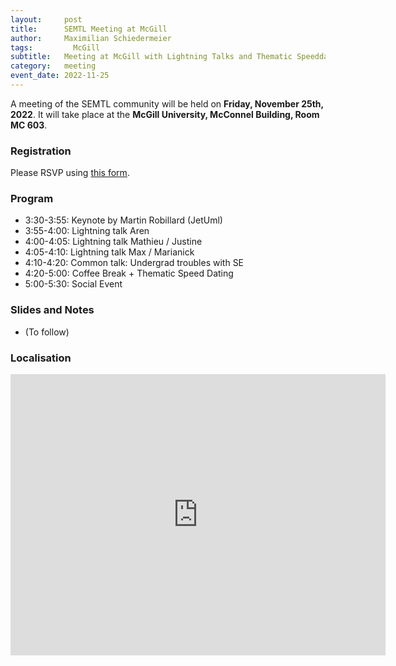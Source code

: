 ```yaml
---
layout:     post
title:      SEMTL Meeting at McGill
author:     Maximilian Schiedermeier
tags: 		  McGill
subtitle:  	Meeting at McGill with Lightning Talks and Thematic Speeddating (25/11/22)
category:   meeting
event_date: 2022-11-25
---
```


A meeting of the SEMTL community will be held on **Friday, November 25th, 2022**. It will take place at the **McGill University, McConnel Building, Room MC 603**.

### Registration

Please RSVP using [this form](https://docs.google.com/spreadsheets/d/1fG5uRQbvPufsGLUAnelnuzTSneUVe6L1RDAD7ZTWeIE/edit#gid=1067913822).

### Program

 * 3:30-3:55: Keynote by Martin Robillard (JetUml)
 * 3:55-4:00: Lightning talk Aren
 * 4:00-4:05: Lightning talk Mathieu / Justine
 * 4:05-4:10: Lightning talk Max / Marianick
 * 4:10-4:20: Common talk: Undergrad troubles with SE
 * 4:20-5:00: Coffee Break + Thematic Speed Dating
 * 5:00-5:30: Social Event

### Slides and Notes

- (To follow)

### Localisation

<iframe src="https://www.google.com/maps/embed?pb=!1m18!1m12!1m3!1d2796.1995343707367!2d-73.57862068475538!3d45.50606177910144!2m3!1f0!2f0!3f0!3m2!1i1024!2i768!4f13.1!3m3!1m2!1s0x4cc91a464578f1ff%3A0xb044114ae799c08c!2sMcConnell%20Engineering%20Building!5e0!3m2!1sen!2sca!4v1667330529807!5m2!1sen!2sca" width="600" height="450" style="border:0;" allowfullscreen="" loading="lazy" referrerpolicy="no-referrer-when-downgrade"></iframe>
